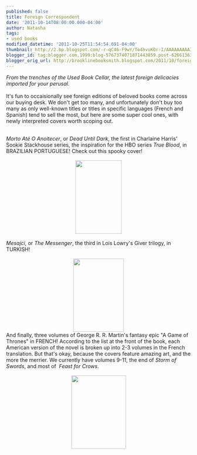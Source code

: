 ```yaml
---
published: false
title: Foreign Correspondent
date: '2011-10-14T08:00:00.000-04:00'
author: Natasha
tags:
- used books
modified_datetime: '2011-10-25T11:54:54.691-04:00'
thumbnail: http://2.bp.blogspot.com/-r-qC46-F9wY/To4hvuKOr-I/AAAAAAAAAI8/NSq3z9Rjbv8/s72-c/trueblood.JPG
blogger_id: tag:blogger.com,1999:blog-5767374071871443859.post-6266136346998344580
blogger_orig_url: http://brooklinebooksmith.blogspot.com/2011/10/foreign-correspondent.html
---
```


<em>From the trenches of the Used Book Cellar, the latest foreign delicacies imported for your perusal.</em><br /><br />It's fun to occaisionally see foreign editions of beloved books come across our buying desk. We don't get too many, and unfortunately don't buy too many as only well-known titles or titles in specific languages (French and Spanish) tend to sell the most, but here are some super cool ones, with newly interpreted covers worth scoping out.<br /><br /><div style="border-bottom: medium none; border-left: medium none; border-right: medium none; border-top: medium none;"><em>Morto Até O Anoitecer</em>, or <em>Dead Until Dark</em>, the first in Charlaine Harris' Sookie Stackhouse series, the inspiration for the HBO series <em>True Blood</em>, in BRAZILIAN PORTUGUESE! Check out this spooky cover!</div><div style="border-bottom: medium none; border-left: medium none; border-right: medium none; border-top: medium none;"><br /></div><div class="separator" style="border-bottom: medium none; border-left: medium none; border-right: medium none; border-top: medium none; clear: both; text-align: center;"><a href="http://2.bp.blogspot.com/-r-qC46-F9wY/To4hvuKOr-I/AAAAAAAAAI8/NSq3z9Rjbv8/s1600/trueblood.JPG" imageanchor="1" style="margin-left: 1em; margin-right: 1em;"><img border="0" height="200" kca="true" src="http://2.bp.blogspot.com/-r-qC46-F9wY/To4hvuKOr-I/AAAAAAAAAI8/NSq3z9Rjbv8/s200/trueblood.JPG" width="126" /></a></div><div class="separator" style="border-bottom: medium none; border-left: medium none; border-right: medium none; border-top: medium none; clear: both; text-align: center;"><br /></div><div style="border-bottom: medium none; border-left: medium none; border-right: medium none; border-top: medium none;"><em>Mesajci</em>, or <em>The Messenger</em>, the third in Lois Lowry's Giver trilogy, in TURKISH!</div><div style="border-bottom: medium none; border-left: medium none; border-right: medium none; border-top: medium none;"><br /></div><div class="separator" style="clear: both; text-align: center;"><a href="http://2.bp.blogspot.com/-aAqLloNENSc/To4hxS778EI/AAAAAAAAAJA/FvJqIWFRgtM/s1600/messenger.JPG" imageanchor="1" style="margin-left: 1em; margin-right: 1em;"><img border="0" height="200" kca="true" src="http://2.bp.blogspot.com/-aAqLloNENSc/To4hxS778EI/AAAAAAAAAJA/FvJqIWFRgtM/s200/messenger.JPG" width="138" /></a></div><div style="border-bottom: medium none; border-left: medium none; border-right: medium none; border-top: medium none;">And finally, three volumes of George R. R. Martin's fantasy epic "A Game of Thrones" in FRENCH! According to the list at the front of the book, each American version of the novel is broken up into 2-3 volumes in the French translation. But that's okay, because the covers feature amazing art, and the more the merrier. We currently have volumes 9-11, the end of <em>Storm of Swords</em>, and most of&nbsp; <em>Feast for Crows</em>.</div><div style="border-bottom: medium none; border-left: medium none; border-right: medium none; border-top: medium none;"><br /></div><div class="separator" style="clear: both; text-align: center;"><a href="http://1.bp.blogspot.com/-wGZPEIhaOR0/To4hzG3lzLI/AAAAAAAAAJE/Q1BuUfABTPQ/s1600/frenchthrones.JPG" imageanchor="1" style="margin-left: 1em; margin-right: 1em;"><img border="0" height="200" kca="true" src="http://1.bp.blogspot.com/-wGZPEIhaOR0/To4hzG3lzLI/AAAAAAAAAJE/Q1BuUfABTPQ/s200/frenchthrones.JPG" width="149" /></a></div>